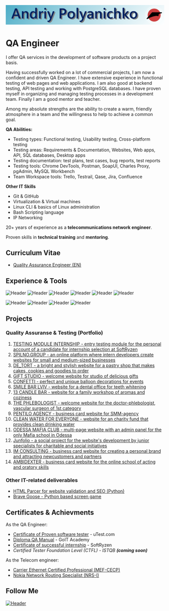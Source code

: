 ![Header](https://github.com/Rasshua/Rasshua/blob/main/assets/GitHub_Logo_4.png)

# QA Engineer

I offer QA services in the development of software products on a project basis.

Having successfully worked on a lot of commercial projects, I am now a confident and driven QA Engineer. I have extensive experience in functional testing of web pages and web applications. I am also good at backend testing, API testing and working with PostgreSQL databases. I have proven myself in organizing and managing testing processes in a development team. Finally I am a good mentor and teacher.

Among my absolute strengths are the ability to create a warm, friendly atmosphere in a team and the willingness to help to achieve a common goal.

**QA Abilities:**

- Testing types: Functional testing, Usability testing, Cross-platform testing
- Testing areas: Requirements & Documentation, Websites, Web apps, API, SQL databases, Desktop apps
- Testing documentation: test plans, test cases, bug reports, test reports
- Testing tools: Chrome DevTools, Postman, SoapUI, Charles Proxy, pgAdmin, MySQL Workbench
- Team Workspace tools: Trello, Testrail, Qase, Jira, Confluence

**Other IT Skills**

- Git & GitHub
- Virtualization & Virtual machines
- Linux CLI & basics of Linux administration
- Bash Scripting language
- IP Networking

20+ years of experience as a **telecommunications network engineer**.

Proven skills in **technical training** and **mentoring**.

## Curriculum Vitae

- [Quality Assurance Engineer (EN)](https://drive.google.com/file/d/1eApQ5hG-S34D8MAm-CQdYJGVvxq3sPkq/view?usp=drive_link "target=_blank")

## Experience & Tools

![Header](https://img.shields.io/badge/DevTools-101010?style=for-the-badge&logo=googlechrome&logoColor=2674f2)
![Header](https://img.shields.io/badge/CharlesProxy-090909?style=for-the-badge&logo=charlesproxy&logoColor=8cc4d7)
![Header](https://img.shields.io/badge/Postman-101010?style=for-the-badge&logo=Postman&logoColor=f76935)
![Header](https://img.shields.io/badge/SoapUI-101010?style=for-the-badge&logo=SoapUI&logoColor=2674f2)
![Header](https://img.shields.io/badge/Jira-090909?style=for-the-badge&logo=jira&logoColor=136be1)
![Header](https://img.shields.io/badge/MySQL-090909?style=for-the-badge&logo=mysql&logoColor=00618a)

![Header](https://img.shields.io/badge/GitHub-101010?style=for-the-badge&logo=GitHub&logoColor=8cc4d7)
![Header](https://img.shields.io/badge/VSCode-101010?style=for-the-badge&logo=visualstudio&logoColor=39a7f2)
![Header](https://img.shields.io/badge/VMWare-101010?style=for-the-badge&logo=vmware&logoColor=77a53e)
![Header](https://img.shields.io/badge/Ubuntu-101010?style=for-the-badge&logo=ubuntu&logoColor=d64613)

## Projects

### Quality Assuranse & Testing (Portfolio)

1. [TESTING MODULE INTERNSHIP - entry testing module for the personal account of a candidate for internship selection at SoftRyzen](https://testing-module-internship.vercel.app/login)
2. [SPILNO.GROUP - an online platform where intern developers create websites for small and medium-sized businesses](https://spilno.group/)
3. [DE_TORT - a bright and stylish website for a pastry shop that makes cakes, cookies and goodies to order](https://de-tort.com.ua/)
4. [GIFT STUDIO - welcome website for studio of delicious gifts ](https://www.gift-studio.com.ua/)
4. [CONFETTI - perfect and unique balloon decorations for events](https://www.confettibalony.shop/)
5. [SMILE BAR LVIV - website for a dental office for teeth whitening](https://smilebarlviv.com/)
6. [13 CANDLE BAR - website for a family workshop of aromas and coziness](https://www.13candle.bar/en)
7. [THE PHLEBOLOGIST - welcome website for the doctor-phlebologist, vascular surgeon of 1st category](https://doctor-voitsitskyi.com.ua/en)
8. [PENTILO AGENCY - business card website for SMM-agency](https://pentiloagency.com/)
9. [CLEAN WATER FOR EVERYONE - website for an charity fund that provides clean drinking water](https://charitywater.com.ua/en)
10. [ODESSA MAFIA CLUB - multi-page website with an admin panel for the only Mafia school in Odessa](https://mafiaodessa.com/)
11. [Junfolio - a social project for the website's development by junior specialists for charitable and social initiatives](https://junfolio.top/)
12. [IM CONSULTING - business card website for creating a personal brand and attracting newcustomers and partners](https://imconsulting.com.ua/)
13. [AMBIDEXTER - business card website for the online school of acting and oratory skills](https://www.ambidexterschool.com/en)

<!-- 
- [Checklists](https://github.com/Rasshua/checklists)
- [SQL Queries](https://github.com/Rasshua/SQL)
- [Postman Collections](https://github.com/Rasshua/postman)
-->

### Other IT-related deliverables

- [HTML Parcer for website validation and SEO (Python)](https://github.com/Rasshua/html_parser)
- [Brave Goose - Python based screen game](https://github.com/Rasshua/brave_goose)

## Certificates & Achievments

As the QA Engineer:
- [Certificate of Proven software tester](https://drive.google.com/file/d/1S7CVCRouJHKoHpnpp-kSJLlU5AfQ2ykM/view?usp=drive_link) - uTest.com
- [Diploma QA Manual](https://drive.google.com/file/d/1mJxY7qPihw1E51S2jAbivzcgPpZhHbKL/view?usp=drive_link) - GoIT Academy
- [Certificate of successful internship](https://drive.google.com/file/d/1wn3_aw1a60DvnfHTROja6mUyXsolx5HT/view?usp=drive_link) - SoftRyzen
- <i>Certified Tester Foundation Level (CTFL) - ISTQB <b>(coming soon)</b></i>

As the Telecom engineer:
- [Carrier Ethernet Certified Professional (MEF-CECP)](https://drive.google.com/file/d/17zJxfSNSyGUifiip3D0tPxULdP_WCkXL/view?usp=sharing/)
- [Nokia Network Routing Specialist (NRS-I)](https://drive.google.com/file/d/1G1G-efrz_6K171duKWESWU9N5C0Ugz8z/view?usp=sharing/)

## Follow Me

[![Header](https://img.shields.io/badge/Linkedin-494949?style=for-the-badge&logo=linkedin&logoColor=0073b1)](https://www.linkedin.com/in/polandre/)
